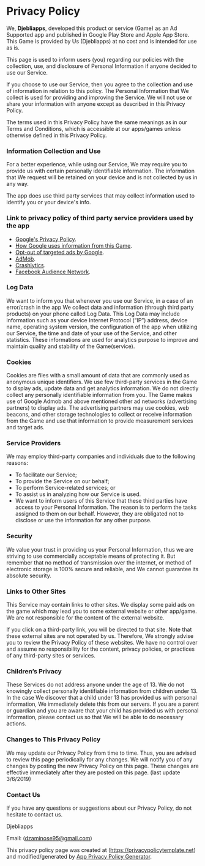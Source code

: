 # Privacy Policy

We, **Djebliapps**, developed this product or service (Game) as an Ad Supported app and published in Google Play Store and Apple App Store. This Game is provided by Us (Djebliapps) at no cost and is intended for use as is.

This page is used to inform users (you) regarding our policies with the collection, use, and disclosure of Personal Information if anyone decided to use our Service.

If you choose to use our Service, then you agree to the collection and use of information in relation to this policy. The Personal Information that We collect is used for providing and improving the Service. We will not use or share your information with anyone except as described in this Privacy Policy.

The terms used in this Privacy Policy have the same meanings as in our Terms and Conditions, which is accessible at our apps/games unless otherwise defined in this Privacy Policy.

 

### Information Collection and Use

For a better experience, while using our Service, We may require you to provide us with certain personally identifiable information. The information that We request will be retained on your device and is not collected by us in any way.

The app does use third party services that may collect information used to identify you or your device's info.

### Link to privacy policy of third party service providers used by the app

- [Google's Privacy Policy](https://policies.google.com/privacy).
- [How Google uses information from this Game](https://policies.google.com/technologies/partner-sites).
- [Opt-out of targeted ads by Google](https://adssettings.google.com/u/0/).
- [AdMob](https://support.google.com/admob/answer/6128543).
- [Crashlytics](http://try.crashlytics.com/terms/privacy-policy.pdf).
- [Facebook Audience Network](https://www.facebook.com/ads/manage/audience_network/publisher_tos/).
 

### Log Data

We want to inform you that whenever you use our Service, in a case of an error/crash in the app We collect data and information (through third party products) on your phone called Log Data. This Log Data may include information such as your device Internet Protocol (“IP”) address, device name, operating system version, the configuration of the app when utilizing our Service, the time and date of your use of the Service, and other statistics. These informations are used for analytics purpose to improve and maintain quality and stability of the Game(service).

 

### Cookies

Cookies are files with a small amount of data that are commonly used as anonymous unique identifiers. We use few third-party services in the Game to display ads, update data and get analytics information. We do not directly collect any personally identifiable information from you. The Game makes use of Google Admob and above mentioned other ad networks (advertising partners) to display ads. The advertising partners may use cookies, web beacons, and other storage technologies to collect or receive information from the Game and use that information to provide measurement services and target ads.

 

### Service Providers

We may employ third-party companies and individuals due to the following reasons:

- To facilitate our Service;
- To provide the Service on our behalf;
- To perform Service-related services; or
- To assist us in analyzing how our Service is used.
- We want to inform users of this Service that these third parties have access to your Personal Information. The reason is to perform the tasks assigned to them on our behalf. However, they are obligated not to disclose or use the information for any other purpose.

 

### Security

We value your trust in providing us your Personal Information, thus we are striving to use commercially acceptable means of protecting it. But remember that no method of transmission over the internet, or method of electronic storage is 100% secure and reliable, and We cannot guarantee its absolute security.

 

### Links to Other Sites

This Service may contain links to other sites. We display some paid ads on the game which may lead you to some external website or other app/game. We are not responsible for the content of the external website.

If you click on a third-party link, you will be directed to that site. Note that these external sites are not operated by us. Therefore, We strongly advise you to review the Privacy Policy of these websites. We have no control over and assume no responsibility for the content, privacy policies, or practices of any third-party sites or services.

 

### Children’s Privacy

These Services do not address anyone under the age of 13. We do not knowingly collect personally identifiable information from children under 13. In the case We discover that a child under 13 has provided us with personal information, We immediately delete this from our servers. If you are a parent or guardian and you are aware that your child has provided us with personal information, please contact us so that We will be able to do necessary actions.

 

### Changes to This Privacy Policy

We may update our Privacy Policy from time to time. Thus, you are advised to review this page periodically for any changes. We will notify you of any changes by posting the new Privacy Policy on this page. These changes are effective immediately after they are posted on this page. (last update 3/6/2019)

 

### Contact Us

If you have any questions or suggestions about our Privacy Policy, do not hesitate to contact us.

Djebliapps

Email: (dzaminose95@gmail.com)

This privacy policy page was created at (https://privacypolicytemplate.net) and modified/generated by [App Privacy Policy Generator](https://app-privacy-policy-generator.firebaseapp.com/).


